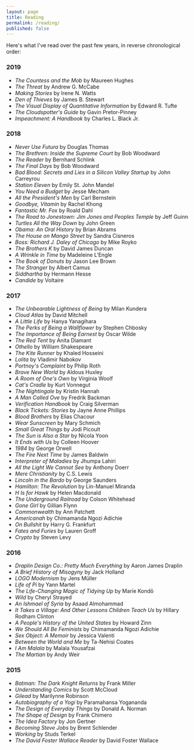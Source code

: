 ```yaml
---
layout: page
title: Reading
permalink: /reading/
published: false
---
```


Here's what I've read over the past few years, in reverse chronological order:

### 2019

- *The Countess and the Mob* by Maureen Hughes
- *The Threat* by Andrew G. McCabe
- *Making Stories* by Irene N. Watts
- *Den of Thieves* by James B. Stewart
- *The Visual Display of Quantitative Information* by Edward R. Tufte
- *The Cloudspotter's Guide* by Gavin Pretor-Pinney
- *Impeachment: A Handbook* by Charles L. Black Jr.

### 2018

- *Never Use Futura* by Douglas Thomas
- *The Brethren: Inside the Supreme Court* by Bob Woodward
- *The Reader* by Bernhard Schlink
- *The Final Days* by Bob Woodward
- *Bad Blood: Secrets and Lies in a Silicon Valley Startup* by John Carreyrou
- *Station Eleven* by Emily St. John Mandel
- *You Need a Budget* by Jesse Mecham
- *All the President's Men* by Carl Bernstein
- *Goodbye, Vitamin* by Rachel Khong
- *Fantastic Mr. Fox* by Roald Dahl
- *The Road to Jonestown: Jim Jones and Peoples Temple* by Jeff Guinn
- *Turtles All the Way Down* by John Green
- *Obama: An Oral History* by Brian Abrams
- *The House on Mango Street* by Sandra Cisneros
- *Boss: Richard J. Daley of Chicago* by Mike Royko
- *The Brothers K* by David James Duncan
- *A Wrinkle in Time* by Madeleine L'Engle
- *The Book of Donuts* by Jason Lee Brown
- *The Stranger* by Albert Camus
- *Siddhartha* by Hermann Hesse
- *Candide* by Voltaire

### 2017

- *The Unbearable Lightness of Being* by Milan Kundera
- *Cloud Atlas* by David Mitchell
- *A Little Life* by Hanya Yanagihara
- *The Perks of Being a Wallflower* by Stephen Chbosky
- *The Importance of Being Earnest* by Oscar Wilde
- *The Red Tent* by Anita Diamant
- *Othello* by William Shakespeare
- *The Kite Runner* by Khaled Hosseini
- *Lolita* by Vladimir Nabokov
- *Portnoy's Complaint* by Philip Roth
- *Brave New World* by Aldous Huxley
- *A Room of One's Own* by Virginia Woolf
- *Cat's Cradle* by Kurt Vonnegut
- *The Nightingale* by Kristin Hannah
- *A Man Called Ove* by Fredrik Backman
- *Verification Handbook* by Craig Silverman
- *Black Tickets: Stories* by Jayne Anne Phillips
- *Blood Brothers* by Elias Chacour
- *Wear Sunscreen* by Mary Schmich
- *Small Great Things* by Jodi Picoult
- *The Sun is Also a Star* by Nicola Yoon
- *It Ends with Us* by Colleen Hoover
- *1984* by George Orwell
- *The Fire Next Time* by James Baldwin
- *Interpreter of Maladies* by Jhumpa Lahiri
- *All the Light We Cannot See* by Anthony Doerr
- *Mere Christianity* by C.S. Lewis
- *Lincoln in the Bardo* by George Saunders
- *Hamilton: The Revolution* by Lin-Manuel Miranda
- *H Is for Hawk* by Helen Macdonald
- *The Underground Railroad* by Colson Whitehead
- *Gone Girl* by Gillian Flynn
- *Commonwealth* by Ann Patchett
- *Americanah* by Chimamanda Ngozi Adichie
- *On Bullshit* by Harry G. Frankfurt
- *Fates and Furies* by Lauren Groff
- *Crypto* by Steven Levy

### 2016

- *Draplin Design Co.: Pretty Much Everything* by Aaron James Draplin
- *A Brief History of Misogyny* by Jack Holland
- *LOGO Modernism* by Jens Müller
- *Life of Pi* by Yann Martel
- *The Life-Changing Magic of Tidying Up* by Marie Kondō
- *Wild* by Cheryl Strayed
- *An Ishmael of Syria* by Asaad Almohammad
- *It Takes a Village: And Other Lessons Children Teach Us* by Hillary Rodham Clinton
- *A People's History of the United States* by Howard Zinn
- *We Should All Be Feminists* by Chimamanda Ngozi Adichie
- *Sex Object: A Memoir* by Jessica Valenti
- *Between the World and Me* by Ta-Nehisi Coates
- *I Am Malala* by Malala Yousafzai
- *The Martian* by Andy Weir

### 2015

- *Batman: The Dark Knight Returns* by Frank Miller
- *Understanding Comics* by Scott McCloud
- *Gilead* by Marilynne Robinson
- *Autobiography of a Yogi* by Paramahansa Yogananda
- *The Design of Everyday Things* by Donald A. Norman
- *The Shape of Design* by Frank Chimero
- *The Idea Factory* by Jon Gertner
- *Becoming Steve Jobs* by Brent Schlender
- *Working* by Studs Terkel
- *The David Foster Wallace Reader* by David Foster Wallace